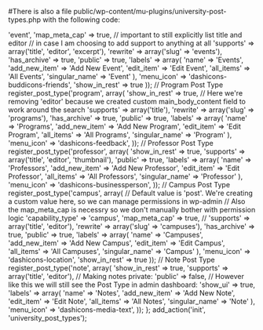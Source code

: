 #There is also a file public/wp-content/mu-plugins/university-post-types.php with the following code:

<?php

// we're placing this function and registration in mu-plugins
// so that in case the user changes the theme - they will still have access to Events
// show_in_rest parameter allows to use the new cool Block Editor for editing Events

function university_post_types()
{
    // Event Post Type
    register_post_type('event', array(
        // Default value is 'post'. We're creating a custom value here, so we can manage permissions in wp-admin
        // Also the map_meta_cap is necessry so we don't manually bother with permission logic
        'capability_type' => 'event',
        'map_meta_cap' => true,
        // important to still explicitly list title and editor
        // in case I am choosing to add support to anything at all
        'supports' => array('title', 'editor', 'excerpt'),
        'rewrite' => array('slug' => 'events'),
        'has_archive' => true,
        'public' => true,
        'labels' => array(
            'name' => 'Events',
            'add_new_item' => 'Add New Event',
            'edit_item' => 'Edit Event',
            'all_items' => 'All Events',
            'singular_name' => 'Event'
        ),
        'menu_icon' => 'dashicons-buddicons-friends',
        'show_in_rest' => true
    ));

    // Program Post Type
    register_post_type('program', array(
        'show_in_rest' => true,
        // Here we're removing 'editor' because we created custom main_body_content field to work around the search
        'supports' => array('title'),
        'rewrite' => array('slug' => 'programs'),
        'has_archive' => true,
        'public' => true,
        'labels' => array(
            'name' => 'Programs',
            'add_new_item' => 'Add New Program',
            'edit_item' => 'Edit Program',
            'all_items' => 'All Programs',
            'singular_name' => 'Program'
        ),
        'menu_icon' => 'dashicons-feedback',
    ));

    // Professor Post Type
    register_post_type('professor', array(
        'show_in_rest' => true,
        'supports' => array('title', 'editor', 'thumbnail'),
        'public' => true,
        'labels' => array(
            'name' => 'Professors',
            'add_new_item' => 'Add New Professor',
            'edit_item' => 'Edit Professor',
            'all_items' => 'All Professors',
            'singular_name' => 'Professor'
        ),
        'menu_icon' => 'dashicons-businessperson',
    ));

    // Campus Post Type
    register_post_type('campus', array(
        // Default value is 'post'. We're creating a custom value here, so we can manage permissions in wp-admin
        // Also the map_meta_cap is necessry so we don't manually bother with permission logic
        'capability_type' => 'campus',
        'map_meta_cap' => true,
        // 
        'supports' => array('title', 'editor'),
        'rewrite' => array('slug' => 'campuses'),
        'has_archive' => true,
        'public' => true,
        'labels' => array(
            'name' => 'Campuses',
            'add_new_item' => 'Add New Campus',
            'edit_item' => 'Edit Campus',
            'all_items' => 'All Campuses',
            'singular_name' => 'Campus'
        ),
        'menu_icon' => 'dashicons-location',
        'show_in_rest' => true
    ));

   // Note Post Type
    register_post_type('note', array(
        'show_in_rest' => true,
        'supports' => array('title', 'editor'),
        // Making notes private:
        'public' => false,
        // However like this we will still see the Post Type in admin dashboard:
        'show_ui' => true,
        'labels' => array(
            'name' => 'Notes',
            'add_new_item' => 'Add New Note',
            'edit_item' => 'Edit Note',
            'all_items' => 'All Notes',
            'singular_name' => 'Note'
        ),
        'menu_icon' => 'dashicons-media-text',
    ));
    
};

add_action('init', 'university_post_types');
